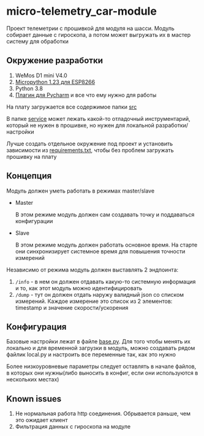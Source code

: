 # micro-telemetry_car-module

Проект телеметрии с прошивкой для модуля на шасси. Модуль собирает данные с гироскопа, а потом может выгружать их в
мастер систему для обработки

## Окружение разработки

1. WeMos D1 mini V4.0
2. [Micropython 1.23 для ESP8266](https://docs.micropython.org/en/v1.23.0/esp8266/quickref.html)
3. Python 3.8
4. [Плагин для Pycharm](https://github.com/JetBrains/intellij-micropython) и все что ему нужно для работы

На плату загружается все содержимое папки [src](src)

В папке [service](service) может лежать какой-то отладочный инструментарий, который не нужен в прошивке, но нужен для
локальной разработки/настройки

Лучше создать отдельное окружение под проект и установить зависимости из [requirements.txt](requirements.txt), чтобы без
проблем загружать прошивку на плату

## Концепция

Модуль должен уметь работать в режимах master/slave

- Master

  В этом режиме модуль должен сам создавать точку и поддаваться конфигурации
- Slave

  В этом режиме модуль должен работать основное время. На старте они синхронизирует системное время для повышения
  точности измерений

Независимо от режима модуль должен выставлять 2 эндпоинта:

1. `/info` - в нем он должен отдавать какую-то системную информация и то, как этот модуль можно идентифицировать
2. `/dump` - тут он должен отдать наружу валидный json со списком измерений. Каждое измерение это список из 2 элементов:
   timestamp и значение скорости/ускорения

## Конфигурация

Базовые настройки лежат в файле [base.py](src%2Fconfig%2Fbase.py). Для того чтобы менять их локально и для временной
загрузки в модуль, можно создавать рядом файлик local.py и настроить все переменные так, как это нужно

Более низкоуровневые параметры следует оставлять в начале файлов, в которых они нужны(либо выносить в конфиг, если они
используются в нескольких местах)

## Known issues

1. Не нормальная работа http соединения. Обрывается раньше, чем это ожидает клиент
2. Фильтрация данных с гироскопа на модуле